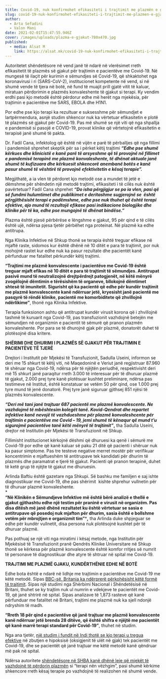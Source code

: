```yaml
---
title: Covid-19, nuk konfirmohet efikasiteti i trajtimit me plazmën e gjakut
slug: covid-19-nuk-konfirmohet-efikasiteti-i-trajtimit-me-plazmen-e-gjakut
author:
  - Arta Sefadini
  - Valon Mani
date: 2021-02-01T15:47:55.946Z
cover: /images/uploads/plazma-e-gjakut-780x470.jpg
published:
  - media: Alsat M
    link: https://alsat.mk/covid-19-nuk-konfirmohet-efikasiteti-i-trajtimit-me-plazmen-e-gjakut/
---
```

Autoritetet shëndetësore në vend janë të ndarë në vlerësimet rreth efikasitetit të plazmës së gjakut për trajtimin e pacientëve me Covid-19. Në mungesë të ilaçit për kurimin e sëmundjes së Covid-19, që shkaktohet nga koronavirusi i ri (SARS-CoV-2), institucionet kompetente në vend, si në shumë vende të tjera në botë, në fund të muajit prill gjatë vitit të kaluar, miratuan përdorimin e plazmës konvaleshente të gjakut si terapi. Ky vendim erdhi pasi kjo metodë është përdorur edhe më herët nga mjekësia, për trajtimin e pacientëve me SARS, EBOLA dhe H1N1.

Por edhe pse kjo terapi ka rezultuar e suksesshme për sëmundjet e lartpërmendura, asnjë studim shkencor nuk ka vërtetuar efikasitetin e plotë të plazmës së gjakut për Covid-19. Pas më shumë se një viti që nga shpallja e pandemisë si pasojë e COVID-19, provat klinike që vërtetojnë efikasitetin e terapisë janë shumë të pakta.

Dr. Fadil Cana, infektolog që është në vijën e parë të përballjes që nga fillimi i pandemisë shprehet skeptik për sa i përket këtij trajtimi ***“Edhe pse shumë kërkues dhe klinicistë e kanë parë të arsyeshme që të provojnë në fillimet e pandemisë terapinë me plazmë konvaleshente, të dhënat aktuale janë shumë të kufizuara dhe kërkuesit shkencorë anembanë botës e kanë pasur shumë të vështirë të provojnë efektivitetin e kësaj terapie”.***

Megjithatë, a ia vlen të përdoret kjo metodë ose a mundet të jetë e dëmshme për shëndetin një metodë trajtimi, efikasiteti i të cilës nuk është pavërtetuar? Fadil Cana shprehet ***“Do isha përgjigjur se po ia vlen, pasi që së fundmi hulumtimet dhe publikimet e deritashme sugjerojnë se  është përgjithësisht terapi e padëmshme, edhe pse nuk thuhet që është terapi efektive, ajo mund të rezultojë efikase pasi indikacione biologjike dhe klinike për të ka, edhe pse mungojnë të dhënat bindëse.”***

Plazma është pjesë përbërëse e lëngshme e gjakut, 95 për qind e të cilës është ujë, ndërsa pjesa tjetër përbëhet nga proteinat. Në plazmë ka edhe antitrupa.

Nga Klinika Infektive në Shkup thonë se terapia është treguar efikase në mjaftë raste, sidomos kur është dhënë në 10 ditët e para të trajtimit, por nuk mohojnë rastet kur edhe nuk ka pasur rezultate dhe pacientët kanë përfunduar me fatalitet përkundër këtij trajtimi.

**“Trajtimi me plazmë konvalescente i pacientëve me Covid-19 është treguar mjaft efikas në 10 ditët e para të trajtimit të sëmundjes. Antitrupat pasivë mund të neutralizojnë drejtpërdrejt patogjenët, në këtë mënyrë zvogëlojnë dëmtimin e tërësishëm të organeve, bllokojnë dëmtimet shtesë të imunitetit. Sigurisht që ka pacientë që edhe për kundër trajtimit me plazmë konvalescente kanë ndërruar jetë, kryesisht janë pacientë me pasqyrë të rëndë klinike, pacientë me komorbiditete që zhvillojnë ndërlikime”**, thonë nga Klinika Infektive.

Terapia funksionon ashtu që antitrupat kundër virusit korona që i zhvillojnë tashmë të kuruarit nga Covid-19, pas transfuzionit vazhdojnë betejën me sëmundjen në organizmin e pacientit të sëmurë që pranon plazmën konvaleshente. Por para se të dhurojnë gjak për plazmë, donatorët duhet të plotësojnë disa kritere.

**SHËRIMI DHE DHURIMI I PLAZMËS SË GJAKUT PËR TRAJTIMIN E PACIENTËVE TË TJERË**

Drejtori i Institutit për Mjekësi të Transfuzionit, Sadulla Useini, informon se deri me 15 shkurt të këtij viti, në Maqedoninë e Veriut janë regjistruar 87.960 të shëruar nga Covid-19, ndërsa për të njëjtën periudhë, respektivisht deri më 15 shkurt janë paraqitur rreth 3.000 të interesuar për të dhuruar plazmë të gjakut, 2.000 prej tyre kanë plotësuar kushtet preliminare, ndërsa pas testimeve në Institut, është konstatuar se vetëm 50 për qind, ose 1.000 prej tyre mund të jenë donatorë. Prej tyre janë siguruar gjithsej 851 njësi të  plazmës konvalescente.

***“Deri më tani janë trajtuar 687 pacientë me plazmë konvalescente. Ne vazhdojmë të mbështesim kolegët tanë. Kovid-Qendrat dhe repartet infektive kanë nevojë të vazhdueshme për plazmë konvaleshcente për trajtimin e pacientëve me Covid – 19, jemi shumë të kënaqur që mund t’u sigurojmë pacientëve tanë këtë mënyrë të trajtimit”*,** tha Sadulla Useini, drejtor në Institutin për Mjekësi të Transfuzionit në Shkup.

Fillimisht institucionet kërkojnë dëshmi që dhuruesi ka qenë i sëmurë me Covid-19 por edhe që kanë kaluar së paku 21 ditë që pacienti i shëruar nuk ka pasur simptome. Pas tre testeve negative merret mostër për verifikuar koncentrimin e mjaftueshëm të antitrupave tek kandidati për dhurim të plazmës dhe paramatrat e tjerë të gjakut. Pacienti që pranon terapinë, duhet të ketë grup të njëjte të gjakut me dhuruesin.

Arlinda Baftiu është gazetare nga Shkupi. Së bashku me familjen e saj ishte diagnostikuar me Covid-19, dhe pas shërimit  kishte shprehur vullnetin për të dhuruar plazmë konvaleshente.\
*\
**“Në Klinikën e Sëmundjeve Infektive më është bërë analizë e thellë e gjakut gjithashtu edhe një testim për praninë e virusit në organizëm. Pas disa ditësh më janë dhënë rezultatet ku është vërtetuar se sasia e antitrupave që posedoj nuk mjafton për dhurim, sasia është e bollshme vetëm për mbrojtjen e organizmit tim”*****,** tha Arlinda duke shpjeguar se edhe për kundër vullnetit, disa persona nuk plotësojnë kushtet për të dhuruar plazmë.

Pas pothuaj se një viti nga miratimi i kësaj metode, nga Institutin për Mjekësisë të Transfuzionit pranë Qendrës Klinike Universitare në Shkup thonë se kërkesa për plazmë konvalescente është komfor rritjes së numrit të personave të diagnostikuar dhe atyre të shtruar në spital me Covid-19.

**TRAJTIMI ME PLAZMË GJAKU, KUNDËRTHËNIE EDHE NË BOTË**

Edhe bota është e ndarë në lidhje me trajtimin e pacientëve me Covid-19 me këtë metodë. Sipas [BBC-së, Britania ka ndërprerë përkohësisht këtë formë të trajtimit](https://www.bbc.com/news/health-55681051). Sipas një studimi nga Shërbimi Nacional i Shëndetësisë në Britani, thuhet se ky trajtim nuk ul numrin e vdekjeve te pacientët me Covid-19, që janë shtrirë në spital. Sipas analizave të 1,873 rasteve që kanë përfunduar me fatalitet në Britani, trajtimi me plazmë nuk ka sjell ndonjë ndryshim të madh.

**“Rreth 18 për qind e pacientëve që janë trajtuar me plazmë konvalescente kanë ndërruar jetë brenda 28 ditëve, që është shifra e njëjtë me pacientët që kanë marrë terapi standard për Covid-19”**, thuhet në studim.

Nga ana tjetër, [një studim i fundit në Indi thotë se kjo terapi u tregua efektive](https://www.medrxiv.org/content/10.1101/2020.11.25.20237883v1) në zbutjen e hipoksisë (oksigjenit të ulët në gjak) tek pacientët me Covid-19, dhe se pacientët që janë trajtuar me këtë metodë kanë qëndruar më pak në spital.

Ndërsa autoritete [shëndetësore në SHBA kanë dhënë leje që mjekët të vazhdojnë të përdorin plazmën](https://www.fda.gov/vaccines-blood-biologics/investigational-new-drug-ind-or-device-exemption-ide-process-cber/recommendations-investigational-covid-19-convalescent-plasma) si “terapi nën vëzhgim”, pasi shumë kërkime shkencore rreth kësaj terapie po vazhdojnë të realizohen në shumë vende.